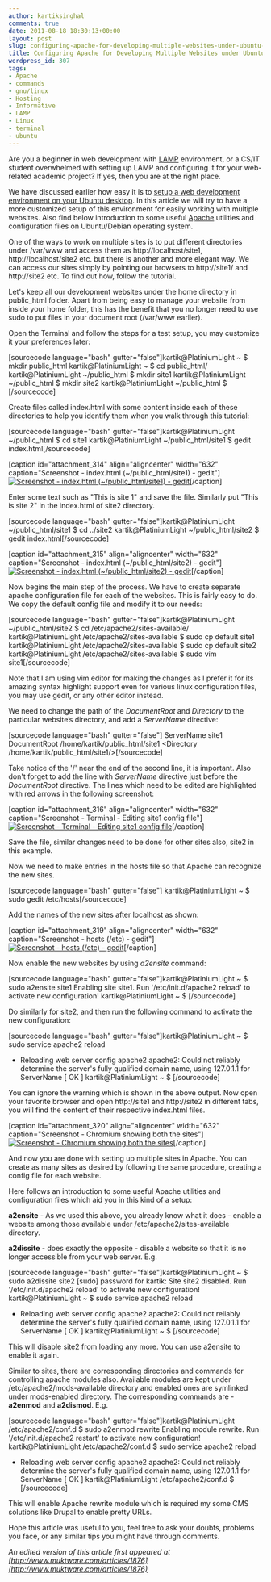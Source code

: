 ```yaml
---
author: kartiksinghal
comments: true
date: 2011-08-18 18:30:13+00:00
layout: post
slug: configuring-apache-for-developing-multiple-websites-under-ubuntu-linux
title: Configuring Apache for Developing Multiple Websites under Ubuntu Linux
wordpress_id: 307
tags:
- Apache
- commands
- gnu/linux
- Hosting
- Informative
- LAMP
- Linux
- terminal
- ubuntu
---
```


Are you a beginner in web development with [LAMP](http://en.wikipedia.org/wiki/LAMP_%28software_bundle%29) environment, or a CS/IT student overwhelmed with setting up LAMP and configuring it for your web-related academic project? If yes, then you are at the right place.

We have discussed earlier how easy it is to [setup a web development environment on your Ubuntu desktop](http://www.muktware.com/articles/08/2011/1348). In this article we will try to have a more customized setup of this environment for easily working with multiple websites. Also find below introduction to some useful [Apache](http://en.wikipedia.org/wiki/Apache) utilities and configuration files on Ubuntu/Debian operating system.

One of the ways to work on multiple sites is to put different directories under /var/www and access them as http://localhost/site1, http://localhost/site2 etc. but there is another and more elegant way. We can access our sites simply by pointing our browsers to http://site1/ and http://site2 etc. To find out how, follow the tutorial.

Let's keep all our development websites under the home directory in public_html folder. Apart from being easy to manage your website from inside your home folder, this has the benefit that you no longer need to use sudo to put files in your document root (/var/www earlier).

Open the Terminal and follow the steps for a test setup, you may customize it your preferences later:

[sourcecode language="bash" gutter="false"]kartik@PlatiniumLight ~ $ mkdir public_html
kartik@PlatiniumLight ~ $ cd public_html/
kartik@PlatiniumLight ~/public_html $ mkdir site1
kartik@PlatiniumLight ~/public_html $ mkdir site2
kartik@PlatiniumLight ~/public_html $ [/sourcecode]

Create files called index.html with some content inside each of these directories to help you identify them when you walk through this tutorial:

[sourcecode language="bash" gutter="false"]kartik@PlatiniumLight ~/public_html $ cd site1
kartik@PlatiniumLight ~/public_html/site1 $ gedit index.html[/sourcecode]

[caption id="attachment_314" align="aligncenter" width="632" caption="Screenshot - index.html (~/public_html/site1) - gedit"][![Screenshot - index.html (~/public_html/site1) - gedit](http://k4rtik.files.wordpress.com/2011/07/1-screenshot-index-html-public_html-site1-gedit.png)](http://k4rtik.files.wordpress.com/2011/07/1-screenshot-index-html-public_html-site1-gedit.png)[/caption]

Enter some text such as "This is site 1" and save the file. Similarly put "This is site 2" in the index.html of site2 directory.

[sourcecode language="bash" gutter="false"]kartik@PlatiniumLight ~/public_html/site1 $ cd ../site2
kartik@PlatiniumLight ~/public_html/site2 $ gedit index.html[/sourcecode]

[caption id="attachment_315" align="aligncenter" width="632" caption="Screenshot - index.html (~/public_html/site2) - gedit"][![Screenshot - index.html (~/public_html/site2) - gedit](http://k4rtik.files.wordpress.com/2011/07/2-screenshot-index-html-public_html-site2-gedit.png)](http://k4rtik.files.wordpress.com/2011/07/2-screenshot-index-html-public_html-site2-gedit.png)[/caption]

Now begins the main step of the process. We have to create separate apache configuration file for each of the websites. This is fairly easy to do. We copy the default config file and modify it to our needs:

[sourcecode language="bash" gutter="false"]kartik@PlatiniumLight ~/public_html/site2 $ cd /etc/apache2/sites-available/
kartik@PlatiniumLight /etc/apache2/sites-available $ sudo cp default site1
kartik@PlatiniumLight /etc/apache2/sites-available $ sudo cp default site2
kartik@PlatiniumLight /etc/apache2/sites-available $ sudo vim site1[/sourcecode]

Note that I am using vim editor for making the changes as I prefer it for its amazing syntax highlight support even for various linux configuration files, you may use gedit, or any other editor instead.

We need to change the path of the _DocumentRoot_ and _Directory_ to the particular website’s directory, and add a _ServerName_ directive:

[sourcecode language="bash" gutter="false"]
ServerName site1
DocumentRoot /home/kartik/public_html/site1
<Directory /home/kartik/public_html/site1/>[/sourcecode]


Take notice of the '/' near the end of the second line, it is important. Also don't forget to add the line with _ServerName_ directive just before the _DocumentRoot_ directive. The lines which need to be edited are highlighted with red arrows in the following screenshot:

[caption id="attachment_316" align="aligncenter" width="632" caption="Screenshot - Terminal - Editing site1 config file"][![Screenshot - Terminal - Editing site1 config file](http://k4rtik.files.wordpress.com/2011/07/3-screenshot-terminal-arrows.png)](http://k4rtik.files.wordpress.com/2011/07/3-screenshot-terminal-arrows.png)[/caption]

Save the file, similar changes need to be done for other sites also, site2 in this example.

Now we need to make entries in the hosts file so that Apache can recognize the new sites.

[sourcecode language="bash" gutter="false"] kartik@PlatiniumLight ~ $ sudo gedit /etc/hosts[/sourcecode]

Add the names of the new sites after localhost as shown:

[caption id="attachment_319" align="aligncenter" width="632" caption="Screenshot - hosts (/etc) - gedit"][![Screenshot - hosts (/etc) - gedit](http://k4rtik.files.wordpress.com/2011/07/4-screenshot-hosts-etc-gedit.png)](http://k4rtik.files.wordpress.com/2011/07/4-screenshot-hosts-etc-gedit.png)[/caption]

Now enable the new websites by using _a2ensite_ command:

[sourcecode language="bash" gutter="false"]kartik@PlatiniumLight ~ $ sudo a2ensite site1
Enabling site site1.
Run '/etc/init.d/apache2 reload' to activate new configuration!
kartik@PlatiniumLight ~ $ [/sourcecode]

Do similarly for site2, and then run the following command to activate the new configuration:

[sourcecode language="bash" gutter="false"]kartik@PlatiniumLight ~ $ sudo service apache2 reload
* Reloading web server config apache2
apache2: Could not reliably determine the server's fully qualified domain name, using 127.0.1.1 for ServerName
[ OK ]
kartik@PlatiniumLight ~ $ [/sourcecode]

You can ignore the warning which is shown in the above output. Now open your favorite browser and open http://site1 and http://site2 in different tabs, you will find the content of their respective index.html files.

[caption id="attachment_320" align="aligncenter" width="632" caption="Screenshot - Chromium showing both the sites"][![Screenshot - Chromium showing both the sites](http://k4rtik.files.wordpress.com/2011/07/5-screenshot-chromes.png)](http://k4rtik.files.wordpress.com/2011/07/5-screenshot-chromes.png)[/caption]

And now you are done with setting up multiple sites in Apache. You can create as many sites as desired by following the same procedure, creating a config file for each website.

Here follows an introduction to some useful Apache utilities and configuration files which aid you in this kind of a setup:

**a2ensite** - As we used this above, you already know what it does - enable a website among those available under /etc/apache2/sites-available directory.

**a2dissite** - does exactly the opposite - disable a website so that it is no longer accessible from your web server. E.g.

[sourcecode language="bash" gutter="false"]kartik@PlatiniumLight ~ $ sudo a2dissite site2
[sudo] password for kartik:
Site site2 disabled.
Run '/etc/init.d/apache2 reload' to activate new configuration!
kartik@PlatiniumLight ~ $ sudo service apache2 reload
* Reloading web server config apache2
apache2: Could not reliably determine the server's fully qualified domain name, using 127.0.1.1 for ServerName
[ OK ]
kartik@PlatiniumLight ~ $ [/sourcecode]

This will disable site2 from loading any more. You can use a2ensite to enable it again.

Similar to sites, there are corresponding directories and commands for controlling apache modules also. Available modules are kept under /etc/apache2/mods-available directory and enabled ones are symlinked under mods-enabled directory. The corresponding commands are - **a2enmod** and **a2dismod**. E.g.

[sourcecode language="bash" gutter="false"]kartik@PlatiniumLight /etc/apache2/conf.d $ sudo a2enmod rewrite
Enabling module rewrite.
Run '/etc/init.d/apache2 restart' to activate new configuration!
kartik@PlatiniumLight /etc/apache2/conf.d $ sudo service apache2 reload
* Reloading web server config apache2
apache2: Could not reliably determine the server's fully qualified domain name, using 127.0.1.1 for ServerName
[ OK ]
kartik@PlatiniumLight /etc/apache2/conf.d $ [/sourcecode]

This will enable Apache rewrite module which is required my some CMS solutions like Drupal to enable pretty URLs.

Hope this article was useful to you, feel free to ask your doubts, problems you face, or any similar tips you might have through comments.

_An edited version of this article first appeared at [http://www.muktware.com/articles/1876](http://www.muktware.com/articles/1876)_
